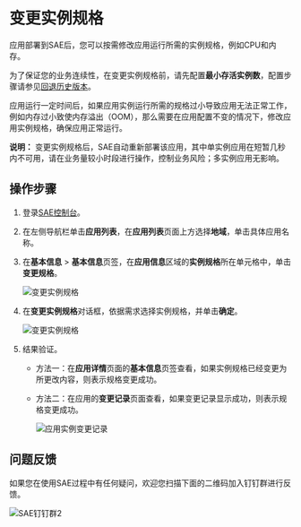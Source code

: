 # 变更实例规格

应用部署到SAE后，您可以按需修改应用运行所需的实例规格，例如CPU和内存。

为了保证您的业务连续性，在变更实例规格前，请先配置**最小存活实例数**，配置步骤请参见[回退历史版本](/cn.zh-CN/应用管理/应用生命周期/管理应用生命周期.md)。

应用运行一定时间后，如果应用实例运行所需的规格过小导致应用无法正常工作，例如内存过小致使内存溢出（OOM），那么需要在应用配置不变的情况下，修改应用实例规格，确保应用正常运行。

**说明：** 变更实例规格后，SAE自动重新部署该应用，其中单实例应用在短暂几秒内不可用，请在业务量较小时段进行操作，控制业务风险；多实例应用无影响。

## 操作步骤

1.  登录[SAE控制台](https://sae.console.aliyun.com)。

2.  在左侧导航栏单击**应用列表**，在**应用列表**页面上方选择**地域**，单击具体应用名称。

3.  在**基本信息** \> **基本信息**页签，在**应用信息**区域的**实例规格**所在单元格中，单击**变更规格**。

    ![变更实例规格](https://static-aliyun-doc.oss-accelerate.aliyuncs.com/assets/img/zh-CN/1253649951/p131616.png)

4.  在**变更实例规格**对话框，依据需求选择实例规格，并单击**确定**。

    ![变更实例规格](https://static-aliyun-doc.oss-accelerate.aliyuncs.com/assets/img/zh-CN/1253649951/p147028.png)

5.  结果验证。

    -   方法一：在**应用详情**页面的**基本信息**页签查看，如果实例规格已经变更为所更改内容，则表示规格变更成功。
    -   方法二：在应用的**变更记录**页面查看，如果变更记录显示成功，则表示规格变更成功。

        ![应用实例变更记录](https://static-aliyun-doc.oss-accelerate.aliyuncs.com/assets/img/zh-CN/1253649951/p131619.png)


## 问题反馈

如果您在使用SAE过程中有任何疑问，欢迎您扫描下面的二维码加入钉钉群进行反馈。

![SAE钉钉群2](https://static-aliyun-doc.oss-accelerate.aliyuncs.com/assets/img/zh-CN/9515823061/p72048.png)

